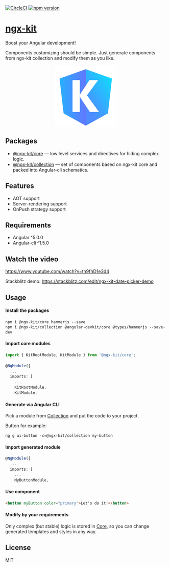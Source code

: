 [![CircleCI](https://circleci.com/gh/ngx-kit/ngx-kit.svg?style=svg)](https://circleci.com/gh/ngx-kit/ngx-kit)
[![npm version](https://badge.fury.io/js/%40ngx-kit%2Fcore.svg)](https://www.npmjs.com/@ngx-kit/core)

# [ngx-kit](https://ngx-kit.com)

Boost your Angular development!

Components customizing should be simple. Just generate components from ngx-kit collection and modify them as you like.

<p align="center">
  <a href="https://ngx-kit.com"><img src="./website/assets/ngx-kit-192.png" alt="ngx-kit logo"></a>
</p>

## Packages

* [@ngx-kit/core](https://ngx-kit.com/core) — low level services and directives for hiding complex logic.
* [@ngx-kit/collection](https://ngx-kit.com/collection) — set of components based on ngx-kit core and packed into Angular-cli schematics.


## Features

* AOT support
* Server-rendering support
* OnPush strategy support


## Requirements

* Angular ^5.0.0
* Angular-cli ^1.5.0


## Watch the video

https://www.youtube.com/watch?v=th9fhD1e3d4

Stackblitz demo: https://stackblitz.com/edit/ngx-kit-date-picker-demo


## Usage

#### Install the packages

```
npm i @ngx-kit/core hammerjs --save
npm i @ngx-kit/collection @angular-devkit/core @types/hammerjs --save-dev
```

#### Import core modules

```typescript
import { KitRootModule, KitModule } from '@ngx-kit/core';

@NgModule({
  ...
  imports: [
    ...
    KitRootModule,
    KitModule,
```

#### Generate via Angular CLI

Pick a module from [Collection](https://ngx-kit.com/collection) and put the code to your project.

Button for example:

```
ng g ui-button -c=@ngx-kit/collection my-button
```

#### Import generated module

```typescript
@NgModule({
  ...
  imports: [
    ...
    MyButtonModule,
```

#### Use component

```html
<button myButton color="primary">Let's do it!</button>
```

#### Modify by your requirements

Only complex (but stable) logic is stored in [Core](https://ngx-kit.com/core), so you can change generated templates and styles in any way.


## License

MIT
